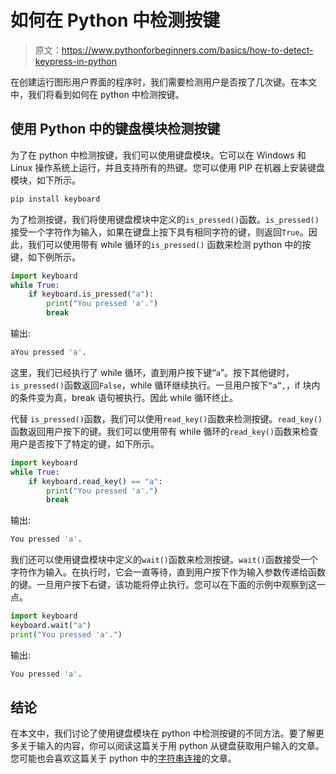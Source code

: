 # 如何在 Python 中检测按键

> 原文：<https://www.pythonforbeginners.com/basics/how-to-detect-keypress-in-python>

在创建运行图形用户界面的程序时，我们需要检测用户是否按了几次键。在本文中，我们将看到如何在 python 中检测按键。

## 使用 Python 中的键盘模块检测按键

为了在 python 中检测按键，我们可以使用键盘模块。它可以在 Windows 和 Linux 操作系统上运行，并且支持所有的热键。您可以使用 PIP 在机器上安装键盘模块，如下所示。

```py
pip install keyboard
```

为了检测按键，我们将使用键盘模块中定义的`is_pressed()`函数。`is_pressed()`接受一个字符作为输入，如果在键盘上按下具有相同字符的键，则返回`True`。因此，我们可以使用带有 while 循环的`is_pressed()` 函数来检测 python 中的按键，如下例所示。

```py
import keyboard
while True:
    if keyboard.is_pressed("a"):
        print("You pressed 'a'.")
        break 
```

输出:

```py
aYou pressed 'a'.
```

这里，我们已经执行了 while 循环，直到用户按下键“`a`”。按下其他键时，`is_pressed()`函数返回`False`，while 循环继续执行。一旦用户按下`“a”,`，if 块内的条件变为真，break 语句被执行。因此 while 循环终止。

代替 `is_pressed()`函数，我们可以使用`read_key()`函数来检测按键。`read_key()`函数返回用户按下的键。我们可以使用带有 while 循环的`read_key()`函数来检查用户是否按下了特定的键，如下所示。

```py
import keyboard
while True:
    if keyboard.read_key() == "a":
        print("You pressed 'a'.")
        break
```

输出:

```py
You pressed 'a'.
```

我们还可以使用键盘模块中定义的`wait()`函数来检测按键。`wait()`函数接受一个字符作为输入。在执行时，它会一直等待，直到用户按下作为输入参数传递给函数的键。一旦用户按下右键，该功能将停止执行。您可以在下面的示例中观察到这一点。

```py
import keyboard
keyboard.wait("a")
print("You pressed 'a'.") 
```

输出:

```py
You pressed 'a'.
```

## 结论

在本文中，我们讨论了使用键盘模块在 python 中检测按键的不同方法。要了解更多关于输入的内容，你可以阅读这篇关于用 python 从键盘获取用户输入的文章。您可能也会喜欢这篇关于 python 中的[字符串连接](https://www.pythonforbeginners.com/concatenation/string-concatenation-and-formatting-in-python)的文章。